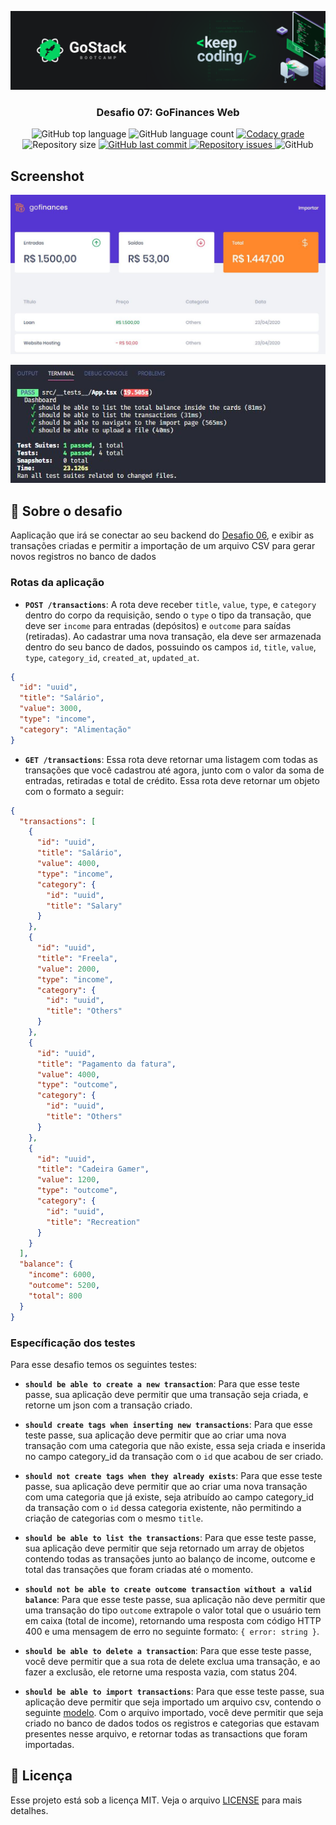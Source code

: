 ![header](https://raw.githubusercontent.com/salomaocristiano/gostack11-desafio-fundamentos-reactjs/master/assets/header-desafios.png)

<h3 align="center">
  Desafio 07: GoFinances Web
</h3>

<p align="center">
  <img alt="GitHub top language" src="https://img.shields.io/github/languages/top/salomaocristiano/gostack11-desafio-fundamentos-reactjs.svg">

  <img alt="GitHub language count" src="https://img.shields.io/github/languages/count/salomaocristiano/gostack11-desafio-fundamentos-reactjs.svg">

  <a href="https://www.codacy.com/app/salomaocristiano/gostack11-desafio-fundamentos-reactjs?utm_source=github.com&amp;utm_medium=referral&amp;utm_content=salomaocristiano/gostack11-desafio-fundamentos-reactjs&amp;utm_campaign=Badge_Grade">
    <img alt="Codacy grade" src="https://img.shields.io/codacy/grade/04db4b43120b4d05b9b39c9d2da97300.svg">
  </a>

  <img alt="Repository size" src="https://img.shields.io/github/repo-size/salomaocristiano/gostack11-desafio-fundamentos-reactjs.svg">
  <a href="https://github.com/salomaocristiano/gostack11-desafio-fundamentos-reactjs/commits/master">
    <img alt="GitHub last commit" src="https://img.shields.io/github/last-commit/salomaocristiano/gostack11-desafio-fundamentos-reactjs.svg">
  </a>

  <a href="https://github.com/salomaocristiano/gostack11-desafio-fundamentos-reactjs/issues">
    <img alt="Repository issues" src="https://img.shields.io/github/issues/salomaocristiano/gostack11-desafio-fundamentos-reactjs.svg">
  </a>

  <img alt="GitHub" src="https://img.shields.io/github/license/salomaocristiano/gostack11-desafio-fundamentos-reactjs.svg">
</p>

## Screenshot

<p align="center">

![image-example](https://raw.githubusercontent.com/salomaocristiano/gostack11-desafio-fundamentos-reactjs/master/assets/bootcamp.jpg)

</p>

<p align="center">

![image-example](https://raw.githubusercontent.com/salomaocristiano/gostack11-desafio-fundamentos-reactjs/master/assets/test.jpg)

</p>

## :rocket: Sobre o desafio

Aaplicação que irá se conectar ao seu backend do [Desafio 06](https://github.com/salomaocristiano/gostack11-desafio-fundamentos-reactjs), e exibir as transações criadas e permitir a importação de um arquivo CSV para gerar novos registros no banco de dados

### Rotas da aplicação

- **`POST /transactions`**: A rota deve receber `title`, `value`, `type`, e `category` dentro do corpo da requisição, sendo o `type` o tipo da transação, que deve ser `income` para entradas (depósitos) e `outcome` para saídas (retiradas). Ao cadastrar uma nova transação, ela deve ser armazenada dentro do seu banco de dados, possuindo os campos `id`, `title`, `value`, `type`, `category_id`, `created_at`, `updated_at`.

```json
{
  "id": "uuid",
  "title": "Salário",
  "value": 3000,
  "type": "income",
  "category": "Alimentação"
}
```

- **`GET /transactions`**: Essa rota deve retornar uma listagem com todas as transações que você cadastrou até agora, junto com o valor da soma de entradas, retiradas e total de crédito. Essa rota deve retornar um objeto com o formato a seguir:

```json
{
  "transactions": [
    {
      "id": "uuid",
      "title": "Salário",
      "value": 4000,
      "type": "income",
      "category": {
        "id": "uuid",
        "title": "Salary"
      }
    },
    {
      "id": "uuid",
      "title": "Freela",
      "value": 2000,
      "type": "income",
      "category": {
        "id": "uuid",
        "title": "Others"
      }
    },
    {
      "id": "uuid",
      "title": "Pagamento da fatura",
      "value": 4000,
      "type": "outcome",
      "category": {
        "id": "uuid",
        "title": "Others"
      }
    },
    {
      "id": "uuid",
      "title": "Cadeira Gamer",
      "value": 1200,
      "type": "outcome",
      "category": {
        "id": "uuid",
        "title": "Recreation"
      }
    }
  ],
  "balance": {
    "income": 6000,
    "outcome": 5200,
    "total": 800
  }
}
```

### Específicação dos testes

Para esse desafio temos os seguintes testes:

- **`should be able to create a new transaction`**: Para que esse teste passe, sua aplicação deve permitir que uma transação seja criada, e retorne um json com a transação criado.

* **`should create tags when inserting new transactions`**: Para que esse teste passe, sua aplicação deve permitir que ao criar uma nova transação com uma categoria que não existe, essa seja criada e inserida no campo category_id da transação com o `id` que acabou de ser criado.

- **`should not create tags when they already exists`**: Para que esse teste passe, sua aplicação deve permitir que ao criar uma nova transação com uma categoria que já existe, seja atribuído ao campo category_id da transação com o `id` dessa categoria existente, não permitindo a criação de categorias com o mesmo `title`.

* **`should be able to list the transactions`**: Para que esse teste passe, sua aplicação deve permitir que seja retornado um array de objetos contendo todas as transações junto ao balanço de income, outcome e total das transações que foram criadas até o momento.

- **`should not be able to create outcome transaction without a valid balance`**: Para que esse teste passe, sua aplicação não deve permitir que uma transação do tipo `outcome` extrapole o valor total que o usuário tem em caixa (total de income), retornando uma resposta com código HTTP 400 e uma mensagem de erro no seguinte formato: `{ error: string }`.

* **`should be able to delete a transaction`**: Para que esse teste passe, você deve permitir que a sua rota de delete exclua uma transação, e ao fazer a exclusão, ele retorne uma resposta vazia, com status 204.

- **`should be able to import transactions`**: Para que esse teste passe, sua aplicação deve permitir que seja importado um arquivo csv, contendo o seguinte [modelo](https://github.com/salomaocristiano/gostack11-desafio-fundamentos-reactjs/blob/master/src/__tests__/import_template.csv). Com o arquivo importado, você deve permitir que seja criado no banco de dados todos os registros e categorias que estavam presentes nesse arquivo, e retornar todas as transactions que foram importadas.

## :memo: Licença

Esse projeto está sob a licença MIT. Veja o arquivo [LICENSE](LICENSE.md) para mais detalhes.
